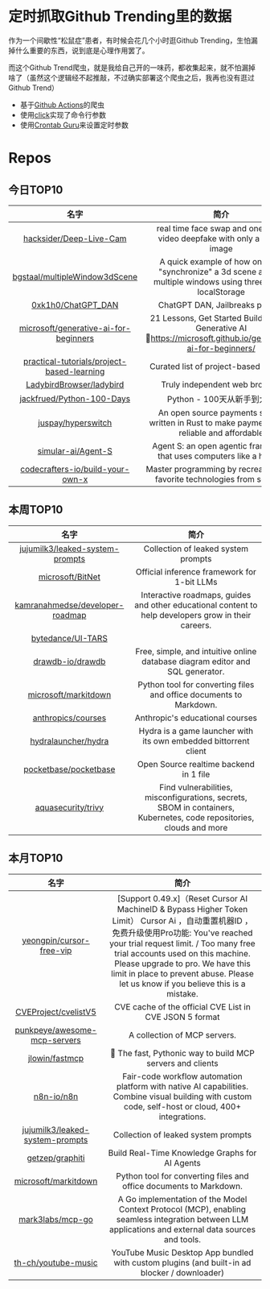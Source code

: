 # 定时抓取Github Trending里的数据

作为一个间歇性“松鼠症”患者，有时候会花几个小时逛Github Trending，生怕漏掉什么重要的东西，说到底是心理作用罢了。

而这个Github Trend爬虫，就是我给自己开的一味药，都收集起来，就不怕漏掉啥了（虽然这个逻辑经不起推敲，不过确实部署这个爬虫之后，我再也没有逛过Github Trend）

* 基于[Github Actions](https://docs.github.com/en/actions)的爬虫
* 使用[click](https://github.com/pallets/click)实现了命令行参数
* 使用[Crontab Guru](https://crontab.guru/)来设置定时参数

# Repos
## 今日TOP10 
<!-- START OF DAILY_TOP10_REPOS -->
| 名字 | 简介 |
| :----: | :----: |
| [hacksider/Deep-Live-Cam](https://github.com/hacksider/Deep-Live-Cam) | real time face swap and one-click video deepfake with only a single image |
| [bgstaal/multipleWindow3dScene](https://github.com/bgstaal/multipleWindow3dScene) | A quick example of how one can "synchronize" a 3d scene across multiple windows using three.js and localStorage |
| [0xk1h0/ChatGPT_DAN](https://github.com/0xk1h0/ChatGPT_DAN) | ChatGPT DAN, Jailbreaks prompt |
| [microsoft/generative-ai-for-beginners](https://github.com/microsoft/generative-ai-for-beginners) | 21 Lessons, Get Started Building with Generative AI 🔗https://microsoft.github.io/generative-ai-for-beginners/ |
| [practical-tutorials/project-based-learning](https://github.com/practical-tutorials/project-based-learning) | Curated list of project-based tutorials |
| [LadybirdBrowser/ladybird](https://github.com/LadybirdBrowser/ladybird) | Truly independent web browser |
| [jackfrued/Python-100-Days](https://github.com/jackfrued/Python-100-Days) | Python - 100天从新手到大师 |
| [juspay/hyperswitch](https://github.com/juspay/hyperswitch) | An open source payments switch written in Rust to make payments fast, reliable and affordable |
| [simular-ai/Agent-S](https://github.com/simular-ai/Agent-S) | Agent S: an open agentic framework that uses computers like a human |
| [codecrafters-io/build-your-own-x](https://github.com/codecrafters-io/build-your-own-x) | Master programming by recreating your favorite technologies from scratch. |
<!-- END OF DAILY_TOP10_REPOS -->

## 本周TOP10
<!-- START OF WEEKLY_TOP10_REPOS -->
| 名字 | 简介 |
| :----: | :----: |
| [jujumilk3/leaked-system-prompts](https://github.com/jujumilk3/leaked-system-prompts) | Collection of leaked system prompts |
| [microsoft/BitNet](https://github.com/microsoft/BitNet) | Official inference framework for 1-bit LLMs |
| [kamranahmedse/developer-roadmap](https://github.com/kamranahmedse/developer-roadmap) | Interactive roadmaps, guides and other educational content to help developers grow in their careers. |
| [bytedance/UI-TARS](https://github.com/bytedance/UI-TARS) |  |
| [drawdb-io/drawdb](https://github.com/drawdb-io/drawdb) | Free, simple, and intuitive online database diagram editor and SQL generator. |
| [microsoft/markitdown](https://github.com/microsoft/markitdown) | Python tool for converting files and office documents to Markdown. |
| [anthropics/courses](https://github.com/anthropics/courses) | Anthropic's educational courses |
| [hydralauncher/hydra](https://github.com/hydralauncher/hydra) | Hydra is a game launcher with its own embedded bittorrent client |
| [pocketbase/pocketbase](https://github.com/pocketbase/pocketbase) | Open Source realtime backend in 1 file |
| [aquasecurity/trivy](https://github.com/aquasecurity/trivy) | Find vulnerabilities, misconfigurations, secrets, SBOM in containers, Kubernetes, code repositories, clouds and more |
<!-- END OF WEEKLY_TOP10_REPOS -->

## 本月TOP10
<!-- START OF MONTHLY_TOP10_REPOS -->
| 名字 | 简介 |
| :----: | :----: |
| [yeongpin/cursor-free-vip](https://github.com/yeongpin/cursor-free-vip) | [Support 0.49.x]（Reset Cursor AI MachineID & Bypass Higher Token Limit） Cursor Ai ，自动重置机器ID ， 免费升级使用Pro功能: You've reached your trial request limit. / Too many free trial accounts used on this machine. Please upgrade to pro. We have this limit in place to prevent abuse. Please let us know if you believe this is a mistake. |
| [CVEProject/cvelistV5](https://github.com/CVEProject/cvelistV5) | CVE cache of the official CVE List in CVE JSON 5 format |
| [punkpeye/awesome-mcp-servers](https://github.com/punkpeye/awesome-mcp-servers) | A collection of MCP servers. |
| [jlowin/fastmcp](https://github.com/jlowin/fastmcp) | 🚀 The fast, Pythonic way to build MCP servers and clients |
| [n8n-io/n8n](https://github.com/n8n-io/n8n) | Fair-code workflow automation platform with native AI capabilities. Combine visual building with custom code, self-host or cloud, 400+ integrations. |
| [jujumilk3/leaked-system-prompts](https://github.com/jujumilk3/leaked-system-prompts) | Collection of leaked system prompts |
| [getzep/graphiti](https://github.com/getzep/graphiti) | Build Real-Time Knowledge Graphs for AI Agents |
| [microsoft/markitdown](https://github.com/microsoft/markitdown) | Python tool for converting files and office documents to Markdown. |
| [mark3labs/mcp-go](https://github.com/mark3labs/mcp-go) | A Go implementation of the Model Context Protocol (MCP), enabling seamless integration between LLM applications and external data sources and tools. |
| [th-ch/youtube-music](https://github.com/th-ch/youtube-music) | YouTube Music Desktop App bundled with custom plugins (and built-in ad blocker / downloader) |
<!-- END OF MONTHLY_TOP10_REPOS -->
